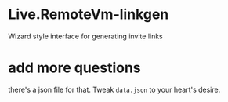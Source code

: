# Live.RemoteVm-linkgen

Wizard style interface for generating invite links 

# add more questions
there's a json file for that. Tweak `data.json` to your heart's desire.


